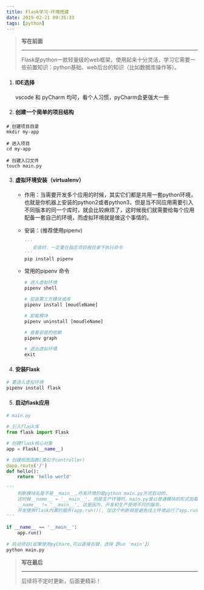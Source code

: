 ```yaml
---
title: Flask学习-环境搭建
date: 2019-02-21 09:35:33
tags: [python]
---
```


> **写在前面**
>
> ------
>
> Flask是python一款轻量级的web框架，使用起来十分灵活，学习它需要一些前置知识：python基础、web后台的知识（比如数据库操作等）。

1. ####  IDE选择

   vscode 和 pyCharm 均可，看个人习惯，pyCharm会更强大一些

2.  #### 创建一个简单的项目结构

   ```shell
   # 创建项目目录
   mkdir my-app
   
   # 进入项目
   cd my-app
   
   # 创建入口文件
   touch main.py
   ```

   

3. #### 虚拟环境安装（virtualenv）

   - 作用：当需要开发多个应用的时候，其实它们都是共用一套python环境，也就是你机器上安装的python2或者python3，但是当不同应用需要引入不同版本的同一个库时，就会比较麻烦了，这时候我们就需要给每个应用配备一套自己的环境，而虚拟环境就是做这个事情的。

   - 安装：(推荐使用pipenv)

     ```python
     '''
        安装时，一定要在指定项目根目录下执行命令
     '''
     pip install pipenv
     ```

   - 常用的pipenv 命令

     ```python
     # 进入虚拟环境
     pipenv shell
     
     # 安装第三方模块或库
     pipenv install [moudleName]
     
     # 卸载模块
     pipenv uninstall [moudleName]
     
     # 查看安装的依赖
     pipenv graph
     
     # 退出虚拟环境
     exit
     ```

4. #### 安装Flask

```python
# 要进入虚拟环境
pipenv install flask
```

5. #### 启动flask应用

```python
# main.py

# 引入flask库
from flask import Flask

# 创建flask核心对象
app = Flask(__name__)

# 创建视图函数(类似于controller)
@app.route('/')
def hello():
    return 'hello world'

'''
    判断模块名是不是__main__,开发环境的是python main.py方式启动的，
    这时候__name__ = '__main__', 但是生产环境时，main.py是以普通模块的形式加载的，
    __name__ != '__main__', 这是因为，开发和生产使用不同的服务，
    开发使用flask内置的服务(app.run()), 加这个判断就是避免线上环境运行了app.run()
'''
 
if __name__ == '__main__':
    app.run()
    
# 启动项目(如果使用pyCharm,可以直接右键，选择【Run 'main'】)
python main.py  
```

> **写在最后**
>
> ------
>
> 后续将不定时更新，后面更精彩！
